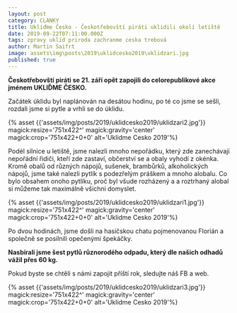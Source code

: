 ```yaml
---
layout: post
category: CLANKY
title: Ukliďme Česko - Českotřebovští piráti uklidili okolí letiště
date: 2019-09-22T07:11:00.000Z
tags: zpravy uklid priroda zachranme ceska trebová
author: Martin Saifrt
image: assets\img\posts\2019\uklidcesko2019\uklidzari.jpg
published: true
---
```

**Českotřebovští piráti se  21. září opět zapojili do celorepublikové akce jménem UKLIĎME ČESKO.**

Začátek úklidu byl naplánován na desátou hodinu, po té co jsme se sešli, rozdali jsme si pytle a vrhli se do úklidu.

{% asset {{'assets/img/posts/2019/uklidcesko2019/uklidzari2.jpg'}} magick:resize='751x422^' magick:gravity='center' magick:crop='751x422+0+0' alt='Uklidme Cesko 2019'%}


Podél silnice u letiště, jsme nalezli mnoho nepořádku, který zde zanechávají nepořádní řidiči, kteří zde zastaví, občerství se a obaly vyhodí z okénka. Kromě obalů od různých nápojů, sušenek, brambůrků, alkoholických nápojů, jsme také nalezli pytlík s podezřelým práškem a mnoho alobalu. Co bylo obsahem onoho pytlíku, proč byl všude rozházený a a roztrhaný alobal si můžeme tak maximálně všichni domyslet.

{% asset {{'assets/img/posts/2019/uklidcesko2019/uklidzari1.jpg'}} magick:resize='751x422^' magick:gravity='center' magick:crop='751x422+0+0' alt='Uklidme Cesko 2019'%}

Po dvou hodinách, jsme došli na hasičskou chatu pojmenovanou Florián a společně se posilnili opečenými špekáčky.


**Nasbírali jsme šest pytlů různorodého odpadu, který dle našich odhadů vážil přes 60 kg.**

Pokud byste se chtěli s námi zapojit příští rok, sledujte náš FB a web.

{% asset {{'assets/img/posts/2019/uklidcesko2019/uklidzari3.jpg'}} magick:resize='751x422^' magick:gravity='center' magick:crop='751x422+0+0' alt='Uklidme Cesko 2019'%}
